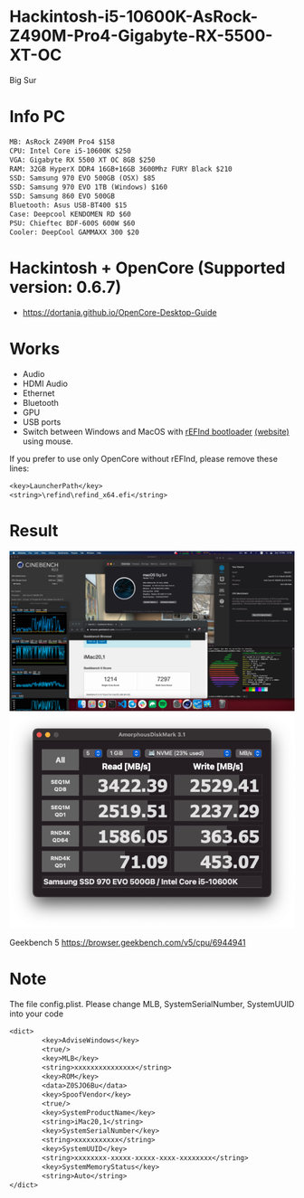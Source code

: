 # Hackintosh-i5-10600K-AsRock-Z490M-Pro4-Gigabyte-RX-5500-XT-OC
Big Sur
# Info PC

```
MB: AsRock Z490M Pro4 $158
CPU: Intel Core i5-10600K $250
VGA: Gigabyte RX 5500 XT OC 8GB $250
RAM: 32GB HyperX DDR4 16GB+16GB 3600Mhz FURY Black $210
SSD: Samsung 970 EVO 500GB (OSX) $85
SSD: Samsung 970 EVO 1TB (Windows) $160
SSD: Samsung 860 EVO 500GB
Bluetooth: Asus USB-BT400 $15
Case: Deepcool KENDOMEN RD $60
PSU: Chieftec BDF-600S 600W $60
Cooler: DeepCool GAMMAXX 300 $20
```

# Hackintosh + OpenCore (Supported version: 0.6.7)

- https://dortania.github.io/OpenCore-Desktop-Guide

# Works

- Audio
- HDMI Audio
- Ethernet
- Bluetooth
- GPU
- USB ports
- Switch between Windows and MacOS with [rEFInd bootloader](https://github.com/agners/rEFInd) [(website)](https://www.rodsbooks.com/refind/) using mouse. 

If you prefer to use only OpenCore without rEFInd, please remove these lines:
```
<key>LauncherPath</key>
<string>\refind\refind_x64.efi</string>
```

# Result

![Info](/images/info.png)
![SSD](/images/ssd.png)

Geekbench 5 https://browser.geekbench.com/v5/cpu/6944941

# Note

The file config.plist. Please change MLB, SystemSerialNumber, SystemUUID into your code

```
<dict>
		<key>AdviseWindows</key>
		<true/>
		<key>MLB</key>
		<string>xxxxxxxxxxxxxxx</string>
		<key>ROM</key>
		<data>Z0SJO6Bu</data>
		<key>SpoofVendor</key>
		<true/>
		<key>SystemProductName</key>
		<string>iMac20,1</string>
		<key>SystemSerialNumber</key>
		<string>xxxxxxxxxxx</string>
		<key>SystemUUID</key>
		<string>xxxxxxxx-xxxxx-xxxxx-xxxx-xxxxxxxx</string>
		<key>SystemMemoryStatus</key>
		<string>Auto</string>
</dict>
```
